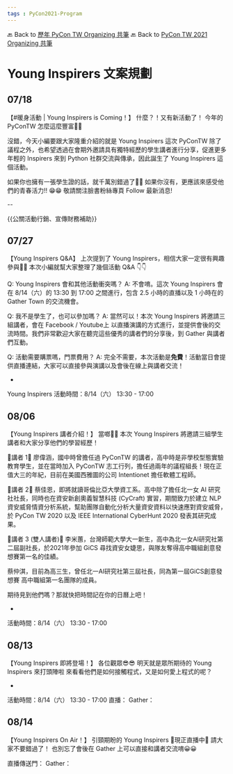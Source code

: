 ```yaml
---
tags : PyCon2021-Program
---
```

🔙 Back to [歷年 PyCon TW Organizing 共筆](/ryPr7SFyP/%2FHM5mHCFKQCu7-W5ea8ITcw%3Fview)
🔙 Back to [PyCon TW 2021 Organizing 共筆](/Wb9vQrfJQk-5tPoPR23hwA)

# Young Inspirers 文案規劃
## 07/18
【#暖身活動 | Young Inspirers is Coming！】
什麼？！又有新活動了！
今年的 PyConTW 怎麼這麼豐富🤩🤩

沒錯，今天小編要跟大家隆重介紹的就是 Young Inspirers
這次 PyConTW 除了議程之外，也希望透過在會期外邀請具有獨特經歷的學生講者進行分享，促進更多年輕的 Inspirers 來到 Python 社群交流與傳承，因此誕生了 Young Inspirers 這個活動。

如果你也擁有一張學生證的話，就千萬別錯過了🤗🤗
如果你沒有，更應該來感受他們的青春活力!! 😁😁
敬請關注臉書粉絲專頁 Follow 最新消息!

--

{{公關活動行銷、宣傳財務補助}}

## 07/27
【Young Inspirers Q&A】
上次提到了 Young Inspirers，相信大家一定很有興趣參與🥰🥰
本次小編就幫大家整理了幾個活動 Q&A 👇👇

Q: Young Inspirers 會和其他活動衝突嗎？
A: 不會唷。這次 Young Inspirers 會在 8/14（六）的 13:30 到 17:00 之間進行，包含 2.5 小時的直播以及 1 小時在的 Gather Town 的交流機會。

Q: 我不是學生了，也可以參加嗎？
A: 當然可以！本次 Young Inspirers 將邀請三組講者，會在 Facebook / Youtube上 以直播演講的方式進行，並提供會後的交流時間。我們非常歡迎大家在聽完這些優秀的講者們的分享後，到 Gather 與講者們互動。

Q: 活動需要購票嗎，門票費用？
A: 完全不需要，本次活動是**免費**！活動當日會提供直播連結，大家可以直接參與演講以及會後在線上與講者交流！

-
Young Inspirers
活動時間：8/14（六） 13:30 - 17:00

## 08/06
【Young Inspirers 講者介紹！】
當啷🥳🥳
本次 Young Inspirers 將邀請三組學生講者和大家分享他們的學習經歷！

👋講者 1👋
廖偉涵，國中時曾擔任過 PyConTW 的講者，高中時是非學校型態實驗教育學生，並在當時加入 PyConTW 志工行列，擔任過兩年的議程組長！現在正值大三的年紀，目前在美國西雅圖的公司 Intentionet 擔任軟體工程師。


🙌講者 2🙌
蔡佳恩，即將就讀哥倫比亞大學資工系。高中除了擔任北一女 AI 研究社社長，同時也在資安新創奧義智慧科技 (CyCraft) 實習，期間致力於建立 NLP 資安威脅情資分析系統，幫助團隊自動化分析大量資安資料以快速應對資安威脅，於 PyCon TW 2020 以及 IEEE International CyberHunt 2020 發表其研究成果。

👏講者 3 (雙人講者)👏
李米蕙，台灣師範大學大一新生，高中為北一女AI研究社第二屆副社長，於2021年參加 GiCS 尋找資安女婕思，與隊友奪得高中職組創意發想賽第一名的佳績。

蔡仲淇，目前為高三生，曾任北一AI研究社第三屆社長，同為第一屆GiCS創意發想賽 高中職組第一名團隊的成員。

期待見到他們嗎？那就快把時間記在你的日曆上吧！

-

活動時間：8/14（六） 13:30 - 17:00

## 08/13
【Young Inspirers 即將登場！】
各位觀眾😎😎
明天就是眾所期待的 Young Inspirers 來打頭陣啦
來看看他們是如何接觸程式，又是如何愛上程式的呢？

-

活動時間：8/14（六） 13:30 - 17:00
直播：
Gather：

## 08/14
【Young Inspirers On Air！】
引頸期盼的 Young Inspirers 🔴現正直播中🔴
請大家不要錯過了！
也別忘了會後在 Gather 上可以直接和講者交流唷😀😀

直播傳送門：
Gather：